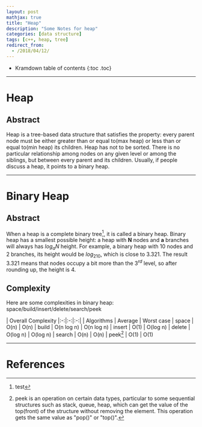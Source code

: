 ```yaml
---
layout: post
mathjax: true
title: "Heap"
description: "Some Notes for heap"
categories: [data structure]
tags: [c++, heap, tree]
redirect_from:
  - /2018/04/12/
---
```


* Kramdown table of contents
{:toc .toc}

---

# Heap

## Abstract

Heap is a tree-based data structure that satisfies the property: every parent node must be either greater than or equal to(max heap) or less than or equal to(min heap) its children. 
Heap has not to be sorted. 
There is no particular relationship among nodes on any given level or among the siblings, but between every parent and its children.
Usually, if people discuss a heap, it points to a binary heap.

---

# Binary Heap

## Abstract

When a heap is a complete binary tree[^1], it is called a binary heap. Binary heap has a smallest possible height: a heap with **N** nodes and **a** branches will always has $log_aN$ height. 
For example, a binary heap with 10 nodes and 2 branches, its height would be $log_210$, which is close to 3.321. The result 3.321 means that nodes occupy a bit more than the $3^{rd}$ level, so after rounding up, the height is 4.

## Complexity

Here are some complexities in binary heap: space/build/insert/delete/search/peek

| Overall Complexity
|:-:|:-:|:-:|
| Algorithms | Average | Worst case
| space | O(n) | O(n)
| build | O(n log n) | O(n log n)
| insert | O(1) | O(log n)
| delete | O(log n) | O(log n)
| search | O(n) | O(n)
| peek[^2] | O(1) | O(1) 



---

# References


[^1]: test
[^2]: peek is an operation on certain data types, particular to some sequential structures such as stack, queue, heap, which can get the value of the top(front) of the structure without removing the element. This operation gets the same value as "pop()" or "top()".


